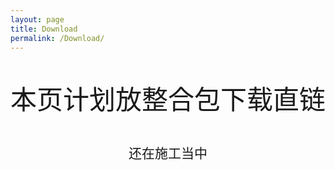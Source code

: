 ```yaml
---
layout: page
title: Download
permalink: /Download/
---
```


<div align="center">
    <p style="font-size:3.0em">本页计划放整合包下载直链</p>
    <p style="font-size:1.5em">还在施工当中</p>
</div>